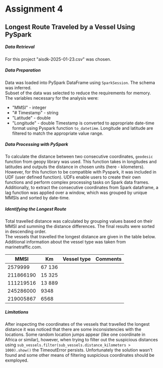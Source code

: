 # Assignment 4
## Longest Route Traveled by a Vessel Using PySpark

##### Data Retrieval
For this project "aisdk-2025-01-23.csv" was chosen. 

##### Data Preparation
Data was loaded into PySpark DataFrame using `SparkSession`. The schema was inferred. <br>
Subset of the data was selected to reduce the requirements for memory. The variables necessary for the analysis were:
- "MMSI" - integer
- "# Timestamp" - string
- "Latitude" - double
- "Longitude" - double
Timestamp is converted to appropriate date-time format using Pyspark function `to_datetime`. Longitude and latitude are filtered to match the appropriate value range. <br>

##### Data Processing with PySpark
To calculate the distance between two consecutive coordinates, `geodesic` function from geopy library was used. This function takes in longitudes and latitudes and outputs the distance in chosen units (here - kilometers). However, for this function to be compatible with Pyspark, it was included in UDF (user defined function). UDFs enable users to create their own functions and perform complex processing tasks on Spark data frames. <br>
Additionally, to extract the consecutive coordinates from Spark dataframe, a lag function was applied over a window, which was grouped by unique MMSIs and sorted by date-time. 

##### Identifying the Longest Route
Total travelled distance was calculated by grouping values based on their MMSI and summing the distance differences. The final results were sorted in descending order. <br>
The vessels that travelled the longest distance are given in the table below. Additional information about the vessel type was taken from marinetraffic.com. 

| MMSI      | Km     | Vessel type | Comments |
|-----------|--------|:-----------:|----------|
| 2579999   | 67 136 |             |          |
| 211866190 | 15 325 |             |          |
| 111219516 | 13 889 |             |          |
| 245286000 | 9348   |             |          |
| 219005867 | 6568   |             |          |

##### Limitations
After inspecting the coordinates of the vessels that travelled the longest distance it was noticed that there are some inconsistencies with the locations. Some random location jumps appear (like one coordinate in Africa or similar), however, when trying to filter out the suspicious distances using `sub_vessels.filter(sub_vessels.distance_kilometers > 1000).show()` the TimeoutError persists. Unfortunately the solution wasn't found and some other means of filtering suspicious coordinates should be exmployed. 